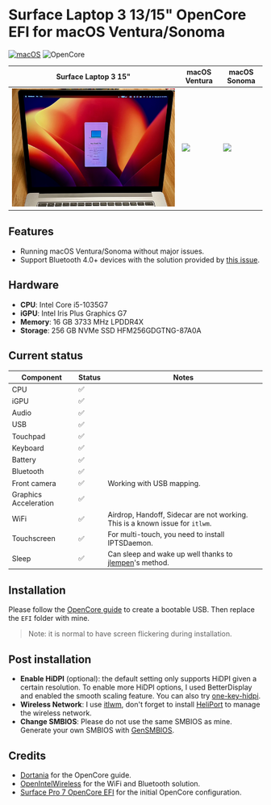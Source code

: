 # Surface Laptop 3 13/15" OpenCore EFI for macOS Ventura/Sonoma

<!-- add github tags here -->
[![macOS](https://img.shields.io/badge/macOS-13.6.4-blue)](https://www.apple.com/macos/big-sur-preview/)
![OpenCore](https://img.shields.io/badge/OpenCore-0.9.1-9cf)

| **Surface Laptop 3 15"** | **macOS Ventura** | **macOS Sonoma** |
| ------------- | ------------- | --- |
| ![](figs/laptop.jpeg) |![](figs/screenshot.png) | ![](figs/sonoma.png) |

## Features

* Running macOS Ventura/Sonoma without major issues. 
* Support Bluetooth 4.0+ devices with the solution provided by [this issue](https://github.com/OpenIntelWireless/IntelBluetoothFirmware/issues/51). 

## Hardware

* **CPU**: Intel Core i5-1035G7
* **iGPU**: Intel Iris Plus Graphics G7
* **Memory**: 16 GB 3733 MHz LPDDR4X
* **Storage**: 256 GB NVMe SSD HFM256GDGTNG-87A0A

## Current status

| Component | Status | Notes |
| --------- | ------ | ----- |
| CPU | ✅ | |
| iGPU | ✅ | |
| Audio | ✅ | |
| USB | ✅ | |
| Touchpad | ✅ | |
| Keyboard | ✅ | |
| Battery | ✅ | |
| Bluetooth | ✅ | |
| Front camera | ✅ | Working with USB mapping. |
| Graphics Acceleration | ✅ | |
| WiFi | ✅ | Airdrop, Handoff, Sidecar are not working. This is a known issue for `itlwm`. |
| Touchscreen | ✅ | For multi-touch, you need to install IPTSDaemon. |
| Sleep | :white_check_mark: | Can sleep and wake up well thanks to [jlempen](https://github.com/jlempen/Surface-IceLake-macOS-Hibernation-Fix/tree/main)'s method. |


## Installation

Please follow the [OpenCore guide](https://dortania.github.io/OpenCore-Install-Guide/installer-guide/) to create a bootable USB. Then replace the `EFI` folder with mine.

> Note: it is normal to have screen flickering during installation. 

## Post installation

* **Enable HiDPI** (optional): the default setting only supports HiDPI given a certain resolution. To enable more HiDPI options, I used BetterDisplay and enabled the smooth scaling feature. You can also try [one-key-hidpi](https://github.com/xzhih/one-key-hidpi). 
* **Wireless Network**: I use [itlwm](https://github.com/OpenIntelWireless/itlwm), don't forget to install [HeliPort](https://github.com/OpenIntelWireless/HeliPort) to manage the wireless network.
* **Change SMBIOS**: Please do not use the same SMBIOS as mine. Generate your own SMBIOS with [GenSMBIOS](https://dortania.github.io/OpenCore-Post-Install/universal/iservices.html). 

## Credits

* [Dortania](https://dortania.github.io/OpenCore-Install-Guide/) for the OpenCore guide.
* [OpenIntelWireless](https://openintelwireless.github.io) for the WiFi and Bluetooth solution.
* [Surface Pro 7 OpenCore EFI](https://github.com/badstorm/surface-pro-7-opencore) for the initial OpenCore configuration.
